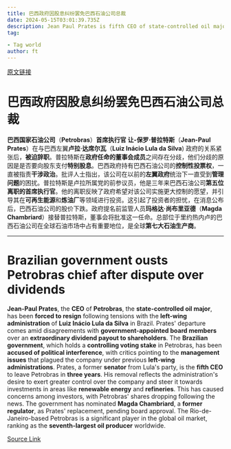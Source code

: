 ```yaml
---
title: 巴西政府因股息纠纷罢免巴西石油公司总裁
date: 2024-05-15T03:01:39.735Z
description: Jean Paul Prates is fifth CEO of state-controlled oil major to leave in 3 years
tag: 

- Tag world
author: ft
---
```


[原文链接](https://ft.com/content/e20f2fb7-4fa6-453c-8d98-02a11b2777da)

# 巴西政府因股息纠纷罢免巴西石油公司总裁

**巴西国家石油公司**（**Petrobras**）**首席执行官** **让-保罗·普拉特斯**（**Jean-Paul Prates**）在与巴西左翼**卢拉·达席尔瓦**（**Luiz Inácio Lula da Silva**) 政府的关系紧张后，**被迫辞职**。普拉特斯在**政府任命的董事会成员**之间存在分歧，他们分歧的原因是是否要向股东支付**特别股息**。巴西政府持有巴西石油公司的**控制性投票权**，一直被指责**干涉政治**。批评人士指出，该公司在以前的**左翼政府**统治下一直受到**管理问题**的困扰。普拉特斯是卢拉所属党的前参议员，他是三年来巴西石油公司**第五位离职的首席执行官**。他的离职反映了政府希望对该公司实施更大控制的愿望，并引导其在**可再生能源**和**炼油厂**等领域进行投资。这引起了投资者的担忧，在消息公布后，巴西石油公司的股价下跌。政府提名前监管人员**玛格达·尚布里亚德**（**Magda Chambriard**）接替普拉特斯，董事会将批准这一任命。总部位于里约热内卢的巴西石油公司在全球石油市场中占有重要地位，是全球**第七大石油生产商**。

---

# Brazilian government ousts Petrobras chief after dispute over dividends

**Jean-Paul Prates**, the **CEO** of **Petrobras**, the **state-controlled oil major**, has been **forced to resign** following tensions with the **left-wing administration** of **Luiz Inácio Lula da Silva** in Brazil. Prates' departure comes amid disagreements with **government-appointed board members** over an **extraordinary dividend payout to shareholders**. The **Brazilian government**, which holds a **controlling voting stake** in Petrobras, has been **accused of political interference**, with critics pointing to the **management issues** that plagued the company under previous **left-wing administrations**. Prates, a former **senator** from Lula's party, is the **fifth CEO** to leave Petrobras in **three years**. His removal reflects the administration's desire to exert greater control over the company and steer it towards investments in areas like **renewable energy** and **refineries**. This has caused concerns among investors, with Petrobras' shares dropping following the news. The government has nominated **Magda Chambriard**, a **former regulator**, as Prates' replacement, pending board approval. The Rio-de-Janeiro-based Petrobras is a significant player in the global oil market, ranking as the **seventh-largest oil producer** worldwide.

[Source Link](https://ft.com/content/e20f2fb7-4fa6-453c-8d98-02a11b2777da)

